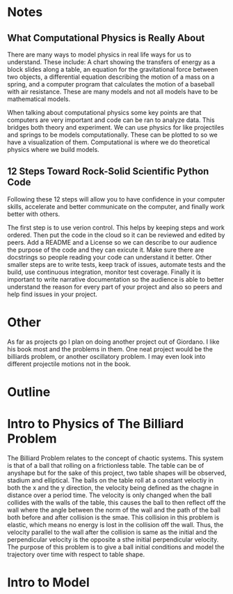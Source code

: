 # Notes
## What Computational Physics is Really About
There are many ways to model physics in real life ways for us to understand. These include: A chart showing the transfers of energy as a block slides along a table, an equation for the gravitational force between two objects, a differential equation describing the motion of a mass on a spring, and a computer program that calculates the motion of a baseball with air resistance. These are many models and not all models have to be mathematical models.

When talking about computational physics some key points are that computers are very important and code can be ran to analyze data. This bridges both theory and experiment. We can use physics for like projectiles and springs to be models computationally. These can be plotted to so we have a visualization of them. Computational is where we do theoretical physics where we build models. 

## 12 Steps Toward Rock-Solid Scientific Python Code
Following these 12 steps will allow you to have confidence in your computer skills, accelerate and better communicate on the computer, and finally work better with others.

The first step is to use verion control. This helps by keeping steps and work ordered. Then put the code in the cloud so it can be reviewed and edited by peers. Add a README and a License so we can describe  to our audience the purpose of the code and they can exicute it. Make sure there are docstrings so people reading your code can understand it better. Other smaller steps are to write tests, keep track of issues, automate tests and the build, use continuous integration, monitor test coverage. Finally it is important to write narrative documentation so the audience is able to better understand the reason for every part of your project and also so peers and help find issues in your project.


# Other
 As far as projects go I plan on doing another project out of Giordano. I like his book most and the problems in them. One neat project would be the billiards problem, or another oscillatory problem. I may even look into different projectile motions not in the book.

# Outline

# Intro to Physics of The Billiard Problem
The Billiard Problem relates to the concept of chaotic systems. This system is that of a ball that rolling on a frictionless table. The table can be of anyshape but for the sake of this project, two table shapes will be observed, stadium and elliptical. The balls on the table roll at a constant veloctiy in both the x and the y direction, the velocity being defined as the chagne in distance over a period time. The velocity is only changed when the ball collides with the walls of the table, this causes the ball to then reflect off the wall where the angle between the norm of the wall and the path of the ball both before and after collision is the smae. This collision in this problem is elastic, which means no energy is lost in the collision off the wall. Thus, the velocity parallel to the wall after the collision is same as the initial and the perpendicular velocity is the opposite a sthe initial perpendicular velocity. The purpose of this problem is to give a ball initial conditions and model the trajectory over time with respect to table shape.

# Intro to Model
